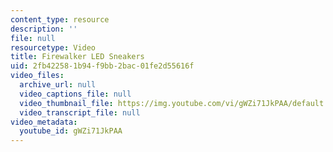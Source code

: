 ```yaml
---
content_type: resource
description: ''
file: null
resourcetype: Video
title: Firewalker LED Sneakers
uid: 2fb42258-1b94-f9bb-2bac-01fe2d55616f
video_files:
  archive_url: null
  video_captions_file: null
  video_thumbnail_file: https://img.youtube.com/vi/gWZi71JkPAA/default.jpg
  video_transcript_file: null
video_metadata:
  youtube_id: gWZi71JkPAA
---
```

